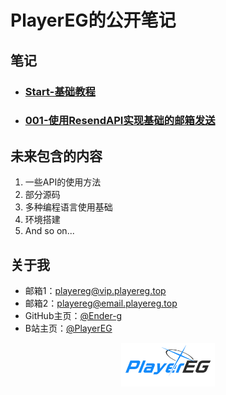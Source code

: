 # PlayerEG的公开笔记

## 笔记
- ### [Start-基础教程](MD/Start-基础教程.md)
- ### [001-使用ResendAPI实现基础的邮箱发送](MD/001-使用ResendAPI实现基础的邮箱发送.md)

## 未来包含的内容

1. 一些API的使用方法
2. 部分源码
3. 多种编程语言使用基础
4. 环境搭建
5. And so on...

## 关于我

- 邮箱1：playereg@vip.playereg.top
- 邮箱2：playereg@email.playereg.top
- GitHub主页：[@Ender-g](https://github.com/ender-g)
- B站主页：[@PlayerEG](https://space.bilibili.com/520500365)

<div style="display: flex;justify-content: center;align-items: center;: 100px">
    <img style="height: 70px" alt="logo" src="img/mylogo.png"/>
</div>
